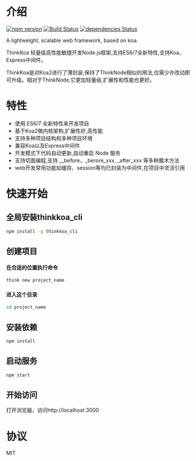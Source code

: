 # 介绍

[![npm version](https://badge.fury.io/js/thinkkoa.svg)](https://badge.fury.io/js/thinkkoa)
[![Build Status](https://travis-ci.org/thinkkoa/thinkkoa.svg?branch=master)](https://travis-ci.org/thinkkoa/thinkkoa)
[![dependencies Status](https://david-dm.org/thinkkoa/thinkkoa/status.svg)](https://david-dm.org/thinkkoa/thinkkoa)

A lightweight, scalable web framework, based on koa.

ThinkKoa 轻量级高性能敏捷开发Node.js框架,支持ES6/7全新特性,支持Koa、Express中间件。

ThinkKoa是对Koa2进行了薄封装,保持了ThinkNode相似的用法,仅需少许改动即可升级。相对于ThinkNode,它更加轻量级,扩展性和性能也更好。

# 特性

* 使用 ES6/7 全新特性来开发项目
* 基于Koa2微内核架构,扩展性好,高性能
* 支持多种项目结构和多种项目环境
* 兼容Koa以及Express中间件
* 开发模式下代码自动更新,自动重启 Node 服务
* 支持切面编程,支持 __before，_berore_xxx, _after_xxx 等多种魔术方法
* web开发常用功能如缓存、session等均已封装为中间件,在项目中灵活引用



# 快速开始

## 全局安装thinkkoa_cli

```sh
npm install -g thinkkoa_cli
```

## 创建项目


#### 在合适的位置执行命令

```sh
think new project_name
```

#### 进入这个目录

```sh
cd project_name
```

## 安装依赖

```sh
npm install
```

## 启动服务

```sh
npm start
```

## 开始访问

打开浏览器，访问http://localhost:3000 


# 协议

MIT
